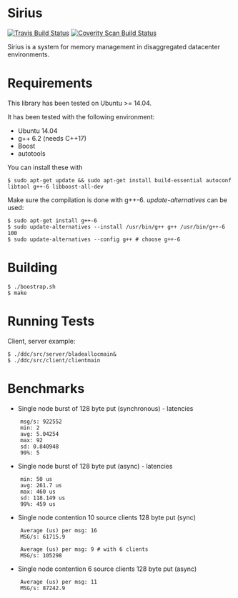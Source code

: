 Sirius
==================================

[![Travis Build Status](https://travis-ci.org/jcarreira/ddc.svg?branch=master)](https://travis-ci.org/jcarreira/ddc)
[![Coverity Scan Build Status](https://scan.coverity.com/projects/10708/badge.svg)](https://scan.coverity.com/projects/jcarreira-ddc)

Sirius is a system for memory management in disaggregated datacenter environments.

Requirements
============

This library has been tested on Ubuntu >= 14.04.

It has been tested with the following environment:
* Ubuntu 14.04
* g++ 6.2 (needs C++17)
* Boost
* autotools

You can install these with

    $ sudo apt-get update && sudo apt-get install build-essential autoconf libtool g++-6 libboost-all-dev
    
Make sure the compilation is done with g++-6. *update-alternatives* can be used:

    $ sudo apt-get install g++-6
    $ sudo update-alternatives --install /usr/bin/g++ g++ /usr/bin/g++-6 100
    $ sudo update-alternatives --config g++ # choose g++-6

Building
=========

    $ ./boostrap.sh
    $ make

    
Running Tests
=============

Client, server example:

    $ ./ddc/src/server/bladeallocmain&
    $ ./ddc/src/client/clientmain

Benchmarks
=============

* Single node burst of 128 byte put (synchronous) - latencies
```
    msg/s: 922552
    min: 2
    avg: 5.04254
    max: 92
    sd: 0.840948
    99%: 5
```
* Single node burst of 128 byte put (async) - latencies
```
    min: 50 us
    avg: 261.7 us
    max: 460 us
    sd: 118.149 us
    99%: 459 us
```
* Single node contention 10 source clients 128 byte put (sync)
```
    Average (us) per msg: 16
    MSG/s: 61715.9
```
```
    Average (us) per msg: 9 # with 6 clients
    MSG/s: 105298
```
* Single node contention 6 source clients 128 byte put (async)
```
    Average (us) per msg: 11
    MSG/s: 87242.9
```
